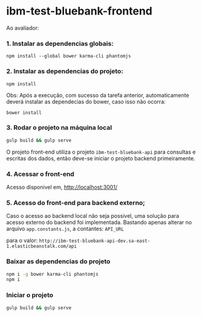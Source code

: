 # ibm-test-bluebank-frontend

Ao avaliador:

### 1. Instalar as dependencias globais:
`npm install --global bower karma-cli phantomjs`

### 2. Instalar as dependencias do projeto:
`npm install`

Obs: Após a execução, com sucesso da tarefa anterior, automaticamente deverá instalar as dependecias
do bower, caso isso não ocorra:

`bower install`

### 3. Rodar o projeto na máquina local
``` bash
gulp build && gulp serve
```

O projeto front-end utiliza o projeto `ibm-test-bluebank-api` para consultas e escritas dos dados, então deve-se
iniciar o projeto backend primeiramente.

### 4. Acessar o front-end

Acesso disponivel em, [http://localhost:3001/](http://localhost:3001/)

### 5. Acesso do front-end para backend externo;

Caso o acesso ao backend local não seja possivel, uma solução para acesso externo do backend foi implementada. Bastando
apenas alterar no arquivo `app.constants.js`, a contantes: `API_URL`

para o valor: 
`http://ibm-test-bluebank-api-dev.sa-east-1.elasticbeanstalk.com/api`

### Baixar as dependencias do projeto

``` bash
npm i -g bower karma-cli phantomjs
npm i
```

### Iniciar o projeto

``` bash
gulp build && gulp serve
```
